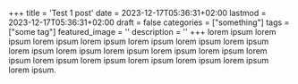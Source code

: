 +++
title = 'Test 1 post'
date = 2023-12-17T05:36:31+02:00
lastmod = 2023-12-17T05:36:31+02:00
draft = false
categories = ["something"]
tags = ["some tag"]
featured_image = ''
description = ''
+++
lorem ipsum lorem ipsum lorem ipsum lorem ipsum lorem ipsum lorem ipsum lorem ipsum lorem ipsum lorem ipsum lorem ipsum lorem ipsum lorem ipsum lorem ipsum lorem ipsum lorem ipsum lorem ipsum lorem ipsum lorem ipsum lorem ipsum.
